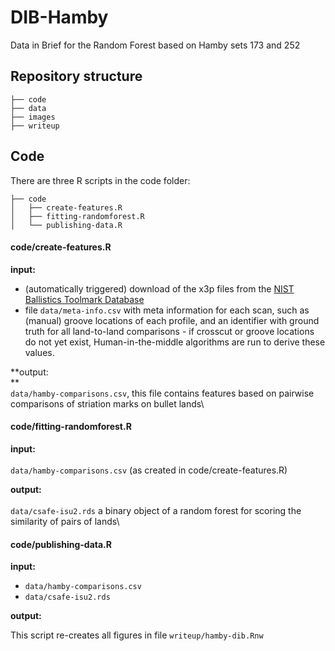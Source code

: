 # DIB-Hamby

Data in Brief for the Random Forest based on Hamby sets 173 and 252

## Repository structure

    ├── code
    ├── data
    ├── images
    ├── writeup



## Code

There are three R scripts in the code folder:

    ├── code
    │   ├── create-features.R
    │   ├── fitting-randomforest.R
    │   └── publishing-data.R

#### code/create-features.R

**input:**

-   (automatically triggered) download of the x3p files from the [NIST Ballistics Toolmark Database](https://tsapps.nist.gov/NRBTD/Studies/Search)
-    file `data/meta-info.csv` with meta information for each scan, such as (manual) groove locations of each profile, and an identifier with ground truth for all land-to-land comparisons
    -   if crosscut or groove locations do not yet exist, Human-in-the-middle algorithms are run to derive these values.

**output:\
**\
`data/hamby-comparisons.csv`, this file contains features based on pairwise comparisons of striation marks on bullet lands\

#### code/fitting-randomforest.R

**input:**\
\
`data/hamby-comparisons.csv` (as created in code/create-features.R)

**output:**\
\
`data/csafe-isu2.rds` a binary object of a random forest for scoring the similarity of pairs of lands\

#### code/publishing-data.R

**input:**

-   `data/hamby-comparisons.csv`
-   `data/csafe-isu2.rds`

**output:**

This script re-creates all figures in file `writeup/hamby-dib.Rnw`
